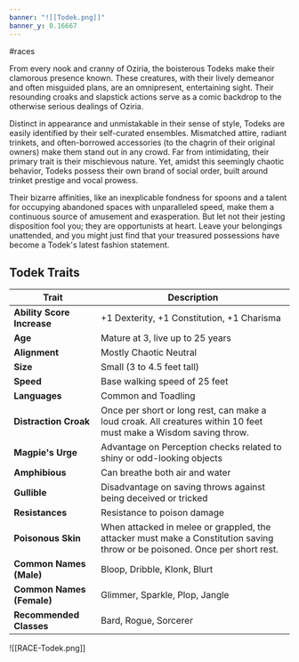 ```yaml
---
banner: "![[Todek.png]]"
banner_y: 0.16667
---
```

#races

From every nook and cranny of Oziria, the boisterous Todeks make their clamorous presence known. These creatures, with their lively demeanor and often misguided plans, are an omnipresent, entertaining sight. Their resounding croaks and slapstick actions serve as a comic backdrop to the otherwise serious dealings of Oziria.

Distinct in appearance and unmistakable in their sense of style, Todeks are easily identified by their self-curated ensembles. Mismatched attire, radiant trinkets, and often-borrowed accessories (to the chagrin of their original owners) make them stand out in any crowd. Far from intimidating, their primary trait is their mischievous nature. Yet, amidst this seemingly chaotic behavior, Todeks possess their own brand of social order, built around trinket prestige and vocal prowess.

Their bizarre affinities, like an inexplicable fondness for spoons and a talent for occupying abandoned spaces with unparalleled speed, make them a continuous source of amusement and exasperation. But let not their jesting disposition fool you; they are opportunists at heart. Leave your belongings unattended, and you might just find that your treasured possessions have become a Todek's latest fashion statement.
## Todek Traits

| **Trait** | **Description** |
|---|---|
| **Ability Score Increase** | +1 Dexterity, +1 Constitution, +1 Charisma |
| **Age** | Mature at 3, live up to 25 years |
| **Alignment** | Mostly Chaotic Neutral |
| **Size** | Small (3 to 4.5 feet tall) |
| **Speed** | Base walking speed of 25 feet |
| **Languages** | Common and Toadling |
| **Distraction Croak** | Once per short or long rest, can make a loud croak. All creatures within 10 feet must make a Wisdom saving throw. |
| **Magpie's Urge** | Advantage on Perception checks related to shiny or odd-looking objects |
| **Amphibious** | Can breathe both air and water |
| **Gullible** | Disadvantage on saving throws against being deceived or tricked |
| **Resistances** | Resistance to poison damage |
| **Poisonous Skin** | When attacked in melee or grappled, the attacker must make a Constitution saving throw or be poisoned. Once per short rest. |
| **Common Names (Male)** | Bloop, Dribble, Klonk, Blurt |
| **Common Names (Female)** | Glimmer, Sparkle, Plop, Jangle |
| **Recommended Classes** | Bard, Rogue, Sorcerer |

![[RACE-Todek.png]]